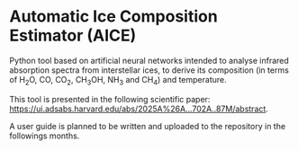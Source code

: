 # Automatic Ice Composition Estimator (AICE)

Python tool based on artificial neural networks intended to analyse infrared absorption spectra from interstellar ices, to derive its composition (in terms of H<sub>2</sub>O, CO, CO<sub>2</sub>, CH<sub>3</sub>OH, NH<sub>3</sub> and CH<sub>4</sub>) and temperature.

This tool is presented in the following scientific paper: https://ui.adsabs.harvard.edu/abs/2025A%26A...702A..87M/abstract.

A user guide is planned to be written and uploaded to the repository in the followings months.
